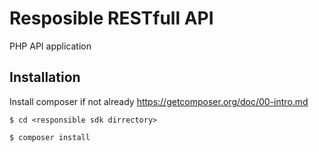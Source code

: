 # Resposible RESTfull API
PHP API application

## Installation
Install composer if not already
  https://getcomposer.org/doc/00-intro.md
```
$ cd <responsible sdk dirrectory>
```
```
$ composer install
```
